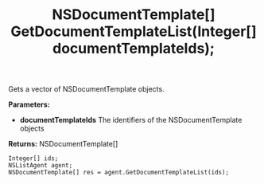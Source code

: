 ﻿---
uid: crmscript_ref_NSListAgent_GetDocumentTemplateList
title: NSDocumentTemplate[] GetDocumentTemplateList(Integer[]  documentTemplateIds);
intellisense: NSListAgent.GetDocumentTemplateList
keywords: NSListAgent, GetDocumentTemplateList
so.topic: reference
---

Gets a vector of NSDocumentTemplate objects.

**Parameters:**
 - **documentTemplateIds** The identifiers of the NSDocumentTemplate objects

**Returns:** NSDocumentTemplate[]

```crmscript
Integer[] ids;
NSListAgent agent;
NSDocumentTemplate[] res = agent.GetDocumentTemplateList(ids);
```

